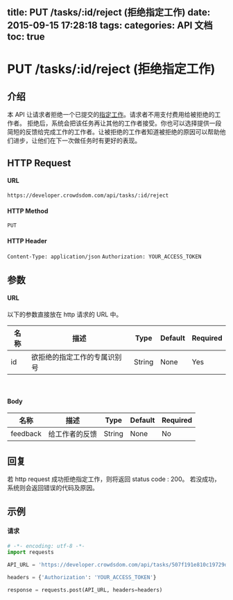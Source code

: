 title: PUT /tasks/:id/reject (拒绝指定工作)
date: 2015-09-15 17:28:18
tags:
categories: API 文档
toc: true
---

# PUT /tasks/:id/reject (拒绝指定工作)

## 介绍

本 API 让请求者拒绝一个已提交的[指定工作](/指定工作)。请求者不用支付费用给被拒绝的工作者。 拒绝后，系统会把该任务再让其他的工作者接受。你也可以选择提供一段简短的反馈给完成工作的工作者。让被拒绝的工作者知道被拒绝的原因可以帮助他们进步，让他们在下一次做任务时有更好的表现。

## HTTP Request

#### URL

`https://developer.crowdsdom.com/api/tasks/:id/reject`

#### HTTP Method

`PUT`

#### HTTP Header

`Content-Type: application/json`
`Authorization: YOUR_ACCESS_TOKEN`

## 参数

#### URL

以下的参数直接放在 http 请求的 URL 中。

名称 | 描述 | Type | Default | Required
--- | --- | --- | --- | ---
id| 欲拒绝的指定工作的专属识别号| String | None | Yes

<br>

#### Body

名称 | 描述 | Type | Default | Required
--- | --- | --- | --- | ---
feedback | 给工作者的反馈 | String | None | No

## 回复

若 http request 成功拒绝指定工作，则将返回 status code : 200。
若没成功，系统则会返回错误的代码及原因。

## 示例

#### 请求

```python
# -*- encoding: utf-8 -*-
import requests

API_URL = 'https://developer.crowdsdom.com/api/tasks/507f191e810c19729devxbbx/reject'

headers = {'Authorization': 'YOUR_ACCESS_TOKEN'}

response = requests.post(API_URL, headers=headers)
```
